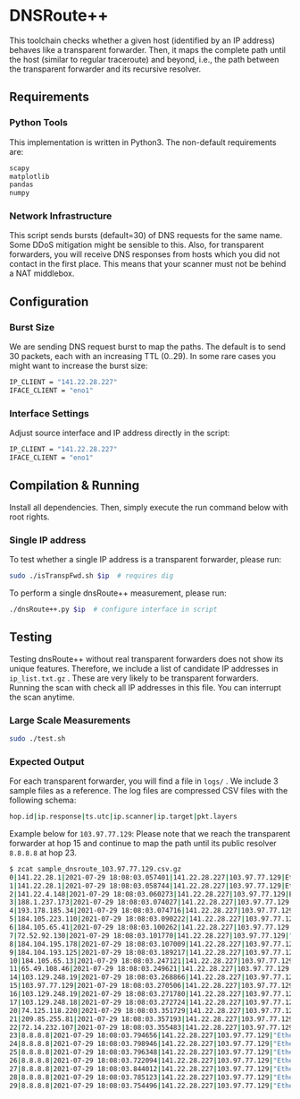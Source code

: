 # DNSRoute++

This toolchain checks whether a given host (identified by an IP address) behaves like a transparent forwarder. Then, it maps the complete path until the host (similar to regular traceroute) and beyond, i.e., the path between the transparent forwarder and its recursive resolver.

## Requirements

### Python Tools

This implementation is written in Python3. The non-default requirements are:

```python
scapy
matplotlib
pandas
numpy
```

### Network Infrastructure

This script sends bursts (default=30) of DNS requests for the same name. Some DDoS mitigation might be sensible to this. Also, for transparent forwarders, you will receive DNS responses  from hosts which you did not contact in the first place. This means that your scanner must not be behind a NAT middlebox.

## Configuration

### Burst Size

We are sending DNS request burst to map the paths. The default is to send 30 packets, each with an increasing TTL (0..29). In some rare cases you might want to increase the burst size:

```bash
IP_CLIENT = "141.22.28.227"
IFACE_CLIENT = "eno1"
```

### Interface Settings

Adjust source interface and IP address directly in the script:

```bash
IP_CLIENT = "141.22.28.227"
IFACE_CLIENT = "eno1"
```

## Compilation & Running

Install all dependencies. Then, simply execute the run command below with root rights.

### Single IP address

To test whether a single IP address is a transparent forwarder, please run:

```bash
sudo ./isTranspFwd.sh $ip  # requires dig
```

To perform a single dnsRoute++ measurement, please run:

```bash
./dnsRoute++.py $ip  # configure interface in script
```

## Testing

Testing dnsRoute++ without real transparent forwarders does not show its unique features. Therefore, we include a list of candidate IP addresses in `ip_list.txt.gz` . These are very likely to be transparent forwarders. Running the scan with check all IP addresses in this file. You can interrupt the scan anytime.

### Large Scale Measurements

```bash
sudo ./test.sh
```

### Expected Output

For each transparent forwarder, you will find a file in `logs/` . We include 3 sample files as a reference. The log files are compressed CSV files with the following schema:

```bash
hop.id|ip.response|ts.utc|ip.scanner|ip.target|pkt.layers
```

Example below for `103.97.77.129`: Please note that we reach the transparent forwarder at hop 15 and continue to map the path until its public resolver `8.8.8.8` at hop 23.

```bash
$ zcat sample_dnsroute_103.97.77.129.csv.gz
0|141.22.28.1|2021-07-29 18:08:03.057401|141.22.28.227|103.97.77.129|Ether / IP / ICMP 141.22.28.1 > 141.22.28.227 time-exceeded ttl-zero-during-transit / IPerror / UDPerror
1|141.22.28.1|2021-07-29 18:08:03.058744|141.22.28.227|103.97.77.129|Ether / IP / ICMP 141.22.28.1 > 141.22.28.227 time-exceeded ttl-zero-during-transit / IPerror / UDPerror
2|141.22.4.148|2021-07-29 18:08:03.060273|141.22.28.227|103.97.77.129|Ether / IP / ICMP 141.22.4.148 > 141.22.28.227 time-exceeded ttl-zero-during-transit / IPerror / UDPerror
3|188.1.237.173|2021-07-29 18:08:03.074027|141.22.28.227|103.97.77.129|"Ether / IP / ICMP / IPerror / UDPerror / DNS Qry ""b'rr-mirror.research.nawrocki.'"" "
4|193.178.185.34|2021-07-29 18:08:03.074716|141.22.28.227|103.97.77.129|"Ether / IP / ICMP / IPerror / UDPerror / DNS Qry ""b'rr-mirror.research.nawrocki.berlin.'"" "
5|184.105.223.110|2021-07-29 18:08:03.090222|141.22.28.227|103.97.77.129|"Ether / IP / ICMP / IPerror / UDPerror / DNS Qry ""b'rr-mirror.research.nawrocki.berlin.'"" "
6|184.105.65.41|2021-07-29 18:08:03.100262|141.22.28.227|103.97.77.129|Ether / IP / ICMP 184.105.65.41 > 141.22.28.227 time-exceeded ttl-zero-during-transit / IPerror / UDPerror
7|72.52.92.130|2021-07-29 18:08:03.101770|141.22.28.227|103.97.77.129|"Ether / IP / ICMP / IPerror / UDPerror / DNS Qry ""b'rr-mirror.research.nawrocki.berlin.'"" "
8|184.104.195.178|2021-07-29 18:08:03.107009|141.22.28.227|103.97.77.129|"Ether / IP / ICMP / IPerror / UDPerror / DNS Qry ""b'rr-mirror.research.nawrocki.berlin.'"" "
9|184.104.193.125|2021-07-29 18:08:03.189217|141.22.28.227|103.97.77.129|Ether / IP / ICMP 184.104.193.125 > 141.22.28.227 time-exceeded ttl-zero-during-transit / IPerror / UDPerror
10|184.105.65.13|2021-07-29 18:08:03.247121|141.22.28.227|103.97.77.129|Ether / IP / ICMP 184.105.65.13 > 141.22.28.227 time-exceeded ttl-zero-during-transit / IPerror / UDPerror
11|65.49.108.46|2021-07-29 18:08:03.249621|141.22.28.227|103.97.77.129|"Ether / IP / ICMP / IPerror / UDPerror / DNS Qry ""b'rr-mirror.research.nawrocki.'"" "
14|103.129.248.19|2021-07-29 18:08:03.268866|141.22.28.227|103.97.77.129|"Ether / IP / ICMP / IPerror / UDPerror / DNS Qry ""b'rr-mirror.research.nawrocki.berlin.'"" "
15|103.97.77.129|2021-07-29 18:08:03.270506|141.22.28.227|103.97.77.129|"Ether / IP / ICMP / IPerror / UDPerror / DNS Qry ""b'rr-mirror.research.nawrocki.berlin.'"" "
16|103.129.248.19|2021-07-29 18:08:03.271780|141.22.28.227|103.97.77.129|"Ether / IP / ICMP / IPerror / UDPerror / DNS Qry ""b'rr-mirror.research.nawrocki.berlin.'"" "
17|103.129.248.18|2021-07-29 18:08:03.272724|141.22.28.227|103.97.77.129|Ether / IP / ICMP 103.129.248.18 > 141.22.28.227 time-exceeded ttl-zero-during-transit / IPerror / UDPerror
20|74.125.118.220|2021-07-29 18:08:03.351729|141.22.28.227|103.97.77.129|"Ether / IP / ICMP / IPerror / UDPerror / DNS Qry ""b'rr-mirror.research.nawrocki.'"" "
21|209.85.255.81|2021-07-29 18:08:03.357193|141.22.28.227|103.97.77.129|"Ether / IP / ICMP / IPerror / UDPerror / DNS Qry ""b'rr-mirror.research.nawrocki.'"" "
22|72.14.232.107|2021-07-29 18:08:03.355483|141.22.28.227|103.97.77.129|"Ether / IP / ICMP / IPerror / UDPerror / DNS Qry ""b'rr-mirror.research.nawrocki.'"" "
23|8.8.8.8|2021-07-29 18:08:03.794656|141.22.28.227|103.97.77.129|"Ether / IP / UDP / DNS Ans ""172.217.44.202"" "
24|8.8.8.8|2021-07-29 18:08:03.798946|141.22.28.227|103.97.77.129|"Ether / IP / UDP / DNS Ans ""172.217.47.1"" "
25|8.8.8.8|2021-07-29 18:08:03.796348|141.22.28.227|103.97.77.129|"Ether / IP / UDP / DNS Ans ""74.125.190.133"" "
26|8.8.8.8|2021-07-29 18:08:03.722094|141.22.28.227|103.97.77.129|"Ether / IP / UDP / DNS Ans ""74.125.190.148"" "
27|8.8.8.8|2021-07-29 18:08:03.844012|141.22.28.227|103.97.77.129|"Ether / IP / UDP / DNS Ans ""172.217.43.137"" "
28|8.8.8.8|2021-07-29 18:08:03.785123|141.22.28.227|103.97.77.129|"Ether / IP / UDP / DNS Ans ""172.217.44.194"" "
29|8.8.8.8|2021-07-29 18:08:03.754496|141.22.28.227|103.97.77.129|"Ether / IP / UDP / DNS Ans ""172.253.211.67"" "
```
